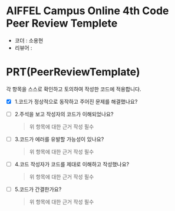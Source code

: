 # AIFFEL Campus Online 4th Code Peer Review Templete
- 코더 : 소용현
- 리뷰어 : 


# PRT(PeerReviewTemplate)
각 항목을 스스로 확인하고 토의하여 작성한 코드에 적용합니다.
- [x] 1.코드가 정상적으로 동작하고 주어진 문제를 해결했나요?
- [ ] 2.주석을 보고 작성자의 코드가 이해되었나요?
  > 위 항목에 대한 근거 작성 필수
- [ ] 3.코드가 에러를 유발할 가능성이 있나요?
  > 위 항목에 대한 근거 작성 필수
- [ ] 4.코드 작성자가 코드를 제대로 이해하고 작성했나요?
  > 위 항목에 대한 근거 작성 필수
- [ ] 5.코드가 간결한가요?
  > 위 항목에 대한 근거 작성 필수

